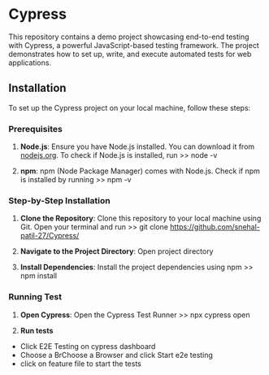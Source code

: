 # Cypress
This repository contains a demo project showcasing end-to-end testing with Cypress, a powerful JavaScript-based testing framework. The project demonstrates how to set up, write, and execute automated tests for web applications.

## Installation

To set up the Cypress project on your local machine, follow these steps:

### Prerequisites
1. **Node.js**: 
Ensure you have Node.js installed. You can download it from [nodejs.org](https://nodejs.org/). 
To check if Node.js is installed, run >> node -v

2. **npm**: 
npm (Node Package Manager) comes with Node.js. 
Check if npm is installed by running >> npm -v


### Step-by-Step Installation
1. **Clone the Repository**: 
Clone this repository to your local machine using Git.
Open your terminal and run >> git clone https://github.com/snehal-patil-27/Cypress/

2. **Navigate to the Project Directory**:
Open project directory 

3. **Install Dependencies**:
Install the project dependencies using npm >> npm install

### Running Test
1. **Open Cypress**:
Open the Cypress Test Runner >> npx cypress open

2. **Run tests**
- Click E2E Testing on cypress dashboard
- Choose a BrChoose a Browser and click Start e2e testing
- click on feature file to start the tests
